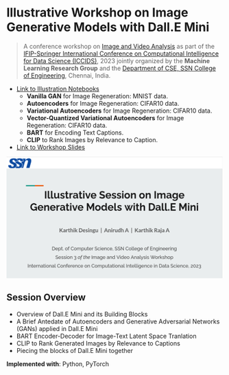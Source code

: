 # Illustrative Workshop on Image Generative Models with Dall.E Mini

> A conference workshop on [Image and Video Analysis](https://sites.google.com/ssn.edu.in/iva-2023) as part of the [IFIP-Springer International Conference on Computational Intelligence for Data Science (ICCIDS)](http://www.iccids.in/), 2023 jointly organized by the **Machine Learning Research Group** and the [Department of CSE, SSN College of Engineering](https://www.ssn.edu.in/college-of-engineering/computer-science-and-engineering-department-ssn-institutions/), Chennai, India.

- [Link to Illustration Notebooks](./Notebooks)
  - **Vanilla GAN** for Image Regeneration: MNIST data.
  - **Autoencoders** for Image Regeneration: CIFAR10 data.
  - **Variational Autoencoders** for Image Regeneration: CIFAR10 data.
  - **Vector-Quantized Variational Autoencoders** for Image Regeneration: CIFAR10 data.
  - **BART** for Encoding Text Captions.
  - **CLIP** to Rank Images by Relevance to Caption.
- [Link to Workshop Slides](./Slides/DallE-Mini_Compiled-Presentation.pdf)

<img src="./assets/workshop-banner.png" alt="workshop-banner" width="700" />

## Session Overview

- Overview of Dall.E Mini and its Building Blocks
- A Brief Antedate of Autoencoders and Generative Adversarial Networks (GANs) applied in Dall.E Mini
- BART Encoder-Decoder for Image-Text Latent Space Tranlation
- CLIP to Rank Generated Images by Relevance to Captions
- Piecing the blocks of Dall.E Mini together

**Implemented with**: Python, PyTorch

